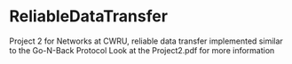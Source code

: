 # ReliableDataTransfer
Project 2 for Networks at CWRU, reliable data transfer implemented similar to the Go-N-Back Protocol
Look at the Project2.pdf for more information
